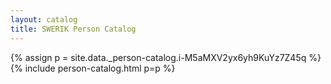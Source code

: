 ```yaml
---
layout: catalog
title: SWERIK Person Catalog
---
```

{% assign p = site.data._person-catalog.i-M5aMXV2yx6yh9KuYz7Z45q %}
{% include person-catalog.html p=p %}

